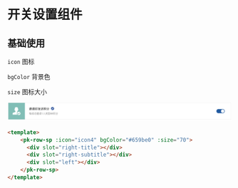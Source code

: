# 开关设置组件

## 基础使用
`icon` 图标

`bgColor` 背景色

`size` 图标大小

<img src="/pk-row-sp/images/row-sp.jpg"/>

``` html
<template>
    <pk-row-sp :icon="icon4" bgColor="#659be0" :size="70">
      <div slot="right-title"></div>
      <div slot="right-subtitle"></div>
      <div slot="left"></div>
    </pk-row-sp>
</template>
```
